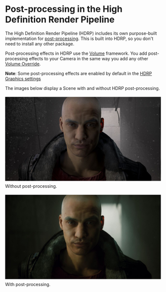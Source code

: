 # Post-processing in the High Definition Render Pipeline

The High Definition Render Pipeline (HDRP) includes its own purpose-built implementation for [post-processing](https://docs.unity3d.com/Manual/PostProcessingOverview.html). This is built into HDRP, so you don't need to install any other package.

Post-processing effects in HDRP use the [Volume](understand-volumes.md) framework. You add post-processing effects to your Camera in the same way you add any other [Volume Override](volume-component.md).

**Note**: Some post-processing effects are enabled by default in the [HDRP Graphics settings](Default-Settings-Window.md#volume-profiles)

The images below display a Scene with and without HDRP post-processing.

![](Images/PostProcessingMain1.png)
Without post-processing.

![](Images/PostProcessingMain2.png)
With post-processing.
